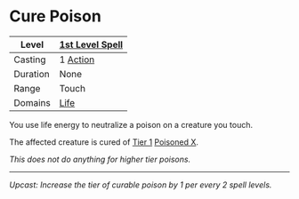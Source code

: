 # Cure Poison

| Level    | [1st Level Spell](1st%20Level%20Spells.md)        |
| -------- | --------------------------------------------------- |
| Casting  | 1 [Action](../../../../Game%20Procedures/Core%20Procedures/Action.md) |
| Duration | None                                                |
| Range    | Touch                                               |
| Domains  | [Life](../../Spell%20Domains/Life.md)            |

You use life energy to neutralize a poison on a creature you touch.

The affected creature is cured of [Tier 1](../../../../Game%20Procedures/Combat/Damage/Damage%20Tiers/Tier%201.md) [Poisoned X](../../../../Game%20Procedures/Conditions/Poisoned.md).

*This does not do anything for higher tier poisons.*

---
*Upcast: Increase the tier of curable poison by 1 per every 2 spell levels.*

